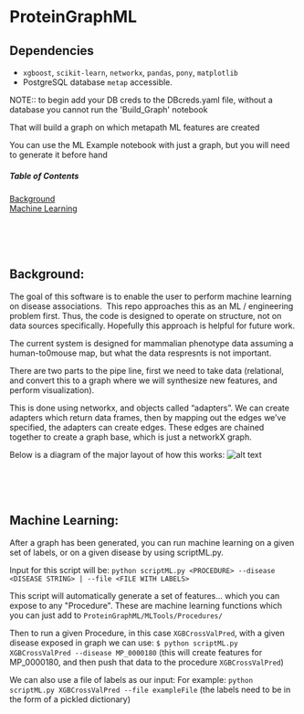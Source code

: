 # ProteinGraphML

## Dependencies

* `xgboost`, `scikit-learn`, `networkx`, `pandas`, `pony`, `matplotlib`
*  PostgreSQL database `metap` accessible.



NOTE:: to begin add your DB creds to the DBcreds.yaml file, without a database you cannot run the 'Build_Graph' notebook

That will build a graph on which metapath ML features are created 

You can use the ML Example notebook with just a graph, but you will need to generate it before hand

##### Table of Contents  
[Background](#Background)  
[Machine Learning](#MachineLearning)  

<br><br><br>
<a name="Background"/>
## Background: 

The goal of this software is to enable the user to perform machine learning on disease associations. 
 This repo approaches this as an ML / engineering problem first. Thus, the code is designed to operate on structure, not on data sources specifically. Hopefully this approach is helpful for future work. 

The current system is designed for mammalian phenotype data assuming a human-to0mouse map, but what the data respresnts is not important.

There are two parts to the pipe line, first we need to take data (relational, and convert this to a graph where we will synthesize new features, and perform visualization). 

This is done using networkx, and objects called “adapters”. We can create adapters which return data frames, then by mapping out the edges we’ve specified, the adapters can create edges. These edges are chained together to create a graph base, which is just a networkX graph. 

Below is a diagram of the major layout of how this works:
![alt text](https://github.com/unmtransinfo/ProteinGraphML/blob/master/MetapathDiagram.png)

<br><br><br>
<a name="MachineLearning"/>
## Machine Learning: 

After a graph has been generated, you can run machine learning on a given set of labels, or on a given disease by using scriptML.py.

Input for this script will be:
`python scriptML.py <PROCEDURE> --disease <DISEASE STRING> | --file <FILE WITH LABELS>`


This script will automatically generate a set of features... which you can expose to any "Procedure". These are machine learning functions which you can just add to 
`ProteinGraphML/MLTools/Procedures/`

Then to run a given Procedure, in this case `XGBCrossValPred`, with a given disease exposed in graph we can use:
`$ python scriptML.py XGBCrossValPred --disease MP_0000180`
(this will create features for MP_0000180, and then push that data to the procedure `XGBCrossValPred`)

We can also use a file of labels as our input:
For example:
`python scriptML.py XGBCrossValPred --file exampleFile`
(the labels need to be in the form of a pickled dictionary)